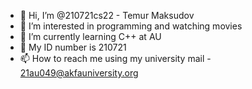 - 👋 Hi, I’m @210721cs22 - Temur Maksudov 
- 👀 I’m interested in programming and watching movies 
- 🌱 I’m currently learning C++ at AU
- 💞️ My ID number is 210721 
- 📫 How to reach me using my university mail - 21au049@akfauniversity.org

<!---
210721cs22/210721cs22 is a ✨ special ✨ repository because its `README.md` (this file) appears on your GitHub profile.
You can click the Preview link to take a look at your changes.
--->
